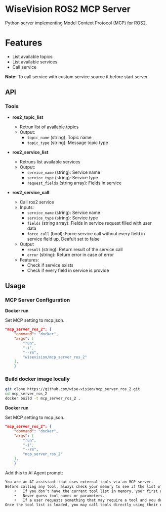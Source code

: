 
# WiseVision ROS2 MCP Server

Python server implementing Model Context Protocol (MCP) for ROS2.

# Features
- List available topics 
- List available services 
- Call service

**Note:** To call service with custom service source it before start server.

## API

### Tools

- **ros2_topic_list**
    - Retrun list of available topics
    - Output:
        - `topic_name` (string): Topic name
        - `topic_type` (string): Message topic type

- **ros2_service_list**
    - Retruns list available services
    - Output:
        - `service_name` (string): Service name
        - `service_type` (string): Service type
        - `request_fields` (string array): Fields in service

- **ros2_service_call**
    - Call ros2 service
    - Inputs:
        - `service_name` (string): Service name
        - `service_type` (string): Service type
        - `fields` (string array): Fields in service request filled with user data
        - `force_call` (bool): Force service call without every field in service field up, Deafult set to false
    - Output
        - `result` (string): Return result of the service call
        - `error` (string): Return error in case of error
    - Features:
        - Check if service exists
        - Check if every field in service is provide


## Usage

### MCP Server Configuration
**Docker run**

Set MCP setting to mcp.json.
```json
"mcp_server_ros_2": {
    "command": "docker",
    "args": [
        "run",
        "-i",
        "--rm",
        "wisevision/mcp_server_ros_2"
    ],
    }

```

### Build docker image locally
```bash
git clone https://github.com/wise-vision/mcp_server_ros_2.git
cd mcp_server_ros_2
docker build -t mcp_server_ros_2 .
```
**Docker run**

Set MCP setting to mcp.json.
```json
"mcp_server_ros_2": {
    "command": "docker",
    "args": [
        "run",
        "-i",
        "--rm",
        "mcp_server_ros_2"
    ],
    }

```


Add  this to AI Agent prompt:
```txt
You are an AI assistant that uses external tools via an MCP server.
Before calling any tool, always check your memory to see if the list of available tools is known.
	•	If you don’t have the current tool list in memory, your first action should be to call the list-tools tool.
	•	Never guess tool names or parameters.
	•	If a user requests something that may require a tool and you don’t have the right tool info, ask them or call list-tools first.
Once the tool list is loaded, you may call tools directly using their documented names and schemas.
```
